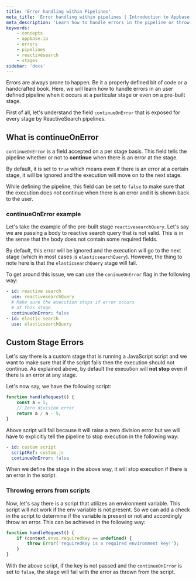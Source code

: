 ```yaml
---
title: 'Error handling within Pipelines'
meta_title: 'Error handling within pipelines | Introduction to Appbase.io'
meta_description: 'Learn how to handle errors in the pipeline or throw errors in custom stages'
keywords:
    - concepts
    - appbase.io
    - errors
    - pipelines
    - reactivesearch
    - stages
sidebar: 'docs'
---
```


Errors are always prone to happen. Be it a properly defined bit of code or a handcrafted book. Here, we will learn how to handle errors in an user defined pipeline when it occurs at a particular stage or even on a pre-built stage.

First of all, let's understand the field `continueOnError` that is exposed for every stage by ReactiveSearch pipelines.

## What is continueOnError

`continueOnError` is a field accepted on a per stage basis. This field tells the pipeline whether or not to **continue** when there is an error at the stage.

By default, it is set to `true` which means even if there is an error at a certain stage, it will be ignored and the execution will move on to the next stage.

While defining the pipeline, this field can be set to `false` to make sure that the execution does not continue when there is an error and it is shown back to the user.

### continueOnError example

Let's take the example of the pre-built stage `reactivesearchQuery`. Let's say we are passing a body to reactive search query that is not valid. This is in the sense that the body does not contain some required fields.

By default, this error will be ignored and the execution will go to the next stage (which in most cases is `elasticsearchQuery`). However, the thing to note here is that the `elasticsearchQuery` stage will fail.

To get around this issue, we can use the `coninueOnError` flag in the following way:

```yml
- id: reactive search
  use: reactivesearchQuery
  # Make sure the execution stops if error occurs
  # at this stage.
  continueOnError: false
- id: elastic search
  use: elasticsearchQuery
```

## Custom Stage Errors

Let's say there is a custom stage that is running a JavaScript script and we want to make sure that if the script fails then the execution should not continue. As explained above, by default the execution will **not stop** even if there is an error at any stage.

Let's now say, we have the following script:

```js
function handleRequest() {
    const a = 5;
    // Zero division error
    return a / a - 5;
}
```

Above script will fail because it will raise a zero division error but we will have to explicitly tell the pipeline to stop execution in the following way:

```yml
- id: custom script
  scriptRef: custom.js
  continueOnError: false
```

When we define the stage in the above way, it will stop execution if there is an error in the script.

### Throwing errors from scripts

Now, let's say there is a script that utilizes an environment variable. This script will not work if the env variable is not present. So we can add a check in the script to determine if the variable is present or not and accordingly throw an error. This can be achieved in the following way:

```js
function handleRequest() {
    if (context.envs.requiredKey == undefined) {
        throw Error('requiredKey is a required environment key!');
    } 
}
```

With the above script, if the key is not passed and the `continueOnError` is set to `false`, the stage will fail with the error as thrown from the script.